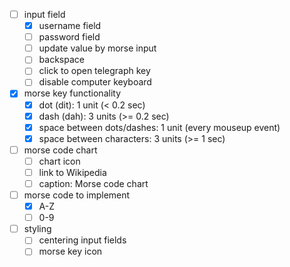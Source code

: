 - [ ] input field
  - [x] username field
  - [ ] password field
  - [ ] update value by morse input
  - [ ] backspace
  - [ ] click to open telegraph key
  - [ ] disable computer keyboard

- [x] morse key functionality
  - [x] dot (dit): 1 unit (< 0.2 sec)
  - [x] dash (dah): 3 units (>= 0.2 sec)
  - [x] space between dots/dashes: 1 unit (every mouseup event)
  - [x] space between characters: 3 units (>= 1 sec)

- [ ] morse code chart
  - [ ] chart icon
  - [ ] link to Wikipedia
  - [ ] caption: Morse code chart

- [ ] morse code to implement
  - [x] A-Z
  - [ ] 0-9

- [ ] styling
  - [ ] centering input fields
  - [ ] morse key icon